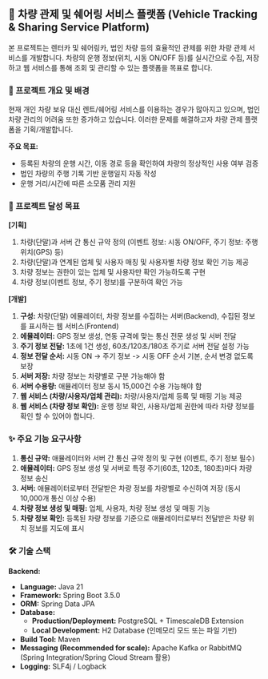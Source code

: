 ## 🚗 차량 관제 및 쉐어링 서비스 플랫폼 (Vehicle Tracking & Sharing Service Platform)

본 프로젝트는 렌터카 및 쉐어링카, 법인 차량 등의 효율적인 관제를 위한 차량 관제 서비스를 개발합니다. 차량의 운행 정보(위치, 시동 ON/OFF 등)를 실시간으로 수집, 저장하고 웹 서비스를 통해 조회 및 관리할 수 있는 플랫폼을 목표로 합니다.

### 📜 프로젝트 개요 및 배경

현재 개인 차량 보유 대신 렌트/쉐어링 서비스를 이용하는 경우가 많아지고 있으며, 법인 차량 관리의 어려움 또한 증가하고 있습니다. 이러한 문제를 해결하고자 차량 관제 플랫폼을 기획/개발합니다.

**주요 목표:**
* 등록된 차량의 운행 시간, 이동 경로 등을 확인하여 차량의 정상적인 사용 여부 검증
* 법인 차량의 주행 기록 기반 운행일지 자동 작성
* 운행 거리/시간에 따른 소모품 관리 지원

### 🎯 프로젝트 달성 목표

**[기획]**
1.  차량(단말)과 서버 간 통신 규약 정의 (이벤트 정보: 시동 ON/OFF, 주기 정보: 주행 위치(GPS) 등)
2.  차량(단말)과 연계된 업체 및 사용자 매칭 및 사용자별 차량 정보 확인 기능 제공
3.  차량 정보는 권한이 있는 업체 및 사용자만 확인 가능하도록 구현
4.  차량 정보(이벤트 정보, 주기 정보)를 구분하여 확인 가능

**[개발]**
1.  **구성:** 차량(단말) 에뮬레이터, 차량 정보를 수집하는 서버(Backend), 수집된 정보를 표시하는 웹 서비스(Frontend)
2.  **에뮬레이터:** GPS 정보 생성, 연동 규격에 맞는 통신 전문 생성 및 서버 전달
3.  **주기 정보 전달:** 1초에 1건 생성, 60초/120초/180초 주기로 서버 전달 설정 가능
4.  **정보 전달 순서:** 시동 ON -> 주기 정보 -> 시동 OFF 순서 기본, 순서 변경 없도록 보장
5.  **서버 저장:** 차량 정보는 차량별로 구분 가능해야 함
6.  **서버 수용량:** 애뮬레이터 정보 동시 15,000건 수용 가능해야 함
7.  **웹 서비스 (차량/사용자/업체 관리):** 차량/사용자/업체 등록 및 매핑 기능 제공
8.  **웹 서비스 (차량 정보 확인):** 운행 정보 확인, 사용자/업체 권한에 따라 차량 정보를 확인 할 수 있어야 합니다.

### ✨ 주요 기능 요구사항

1.  **통신 규약:** 애뮬레이터와 서버 간 통신 규약 정의 및 구현 (이벤트, 주기 정보 필수)
2.  **애뮬레이터:** GPS 정보 생성 및 서버로 특정 주기(60초, 120초, 180초)마다 차량 정보 송신
3.  **서버:** 애뮬레이터로부터 전달받은 차량 정보를 차량별로 수신하여 저장 (동시 10,000개 통신 이상 수용)
4.  **차량 정보 생성 및 매핑:** 업체, 사용자, 차량 정보 생성 및 매핑 기능
5.  **차량 정보 확인:** 등록된 차량 정보를 기준으로 애뮬레이터로부터 전달받은 차량 위치 정보를 지도에 표시

### 🛠️ 기술 스택

**Backend:**
* **Language:** Java 21
* **Framework:** Spring Boot 3.5.0
* **ORM:** Spring Data JPA
* **Database:**
    * **Production/Deployment:** PostgreSQL + TimescaleDB Extension
    * **Local Development:** H2 Database (인메모리 모드 또는 파일 기반)
* **Build Tool:** Maven
* **Messaging (Recommended for scale):** Apache Kafka or RabbitMQ (Spring Integration/Spring Cloud Stream 활용)
* **Logging:** SLF4j / Logback
